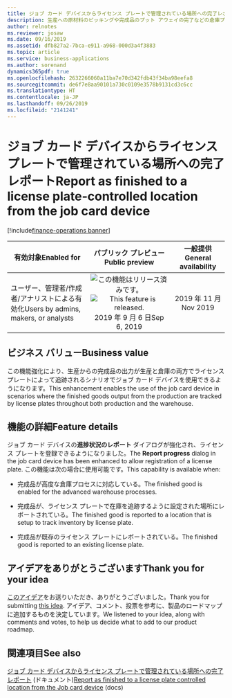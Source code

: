 ```yaml
---
title: ジョブ カード デバイスからライセンス プレートで管理されている場所への完了レポート
description: 生産への原材料のピッキングや完成品のプット アウェイの完了などの倉庫プロセスは、生産管理プロセスに密接に統合されています。 ジョブ カード デバイスは、製造現場の作業員が製造オーダーの進捗を報告するために使用する Dynamics 365 Supply Chain Management ユーザー エクスペリエンスです。 この機能強化により、ジョブ カード デバイスからライセンス プレートで追跡されている場所に、完了としてレポートできます。
author: relnotes
ms.reviewer: josaw
ms.date: 09/16/2019
ms.assetid: dfb827a2-7bca-e911-a968-000d3a4f3883
ms.topic: article
ms.service: business-applications
ms.author: sorenand
dynamics365pdf: true
ms.openlocfilehash: 2632266060a11ba7e70d342fdb43f34ba98eefa8
ms.sourcegitcommit: de6f7e8aa90101a730c0109e3578b9131cd3c6cc
ms.translationtype: HT
ms.contentlocale: ja-JP
ms.lasthandoff: 09/26/2019
ms.locfileid: "2141241"
---
```

# <a name="report-as-finished-to-a-license-plate-controlled-location-from-the-job-card-device"></a><span data-ttu-id="7e0d2-105">ジョブ カード デバイスからライセンス プレートで管理されている場所への完了レポート</span><span class="sxs-lookup"><span data-stu-id="7e0d2-105">Report as finished to a license plate-controlled location from the job card device</span></span>
[!include[finance-operations banner](../includes/finance-operations.md)]

| <span data-ttu-id="7e0d2-106">有効対象</span><span class="sxs-lookup"><span data-stu-id="7e0d2-106">Enabled for</span></span>    |  <span data-ttu-id="7e0d2-107">パブリック プレビュー</span><span class="sxs-lookup"><span data-stu-id="7e0d2-107">Public preview</span></span> | <span data-ttu-id="7e0d2-108">一般提供</span><span class="sxs-lookup"><span data-stu-id="7e0d2-108">General availability</span></span> | 
| ---------- | :----------: |:----------: |
|<span data-ttu-id="7e0d2-109">ユーザー、管理者/作成者/アナリストによる有効化</span><span class="sxs-lookup"><span data-stu-id="7e0d2-109">Users by admins, makers, or analysts</span></span>|<span data-ttu-id="7e0d2-110">![この機能はリリース済みです。](/dynamics365-release-plan/media/green-checkmark.png "この機能はリリース済みです。")</span><span class="sxs-lookup"><span data-stu-id="7e0d2-110">![This feature is released.](/dynamics365-release-plan/media/green-checkmark.png "This feature is released.")</span></span> <span data-ttu-id="7e0d2-111">2019 年 9 月 6 日</span><span class="sxs-lookup"><span data-stu-id="7e0d2-111">Sep 6, 2019</span></span>| <span data-ttu-id="7e0d2-112">2019 年 11 月</span><span class="sxs-lookup"><span data-stu-id="7e0d2-112">Nov 2019</span></span>|


## <a name="business-value"></a><span data-ttu-id="7e0d2-113">ビジネス バリュー</span><span class="sxs-lookup"><span data-stu-id="7e0d2-113">Business value</span></span>
<!-- bv start -->
<span data-ttu-id="7e0d2-114">この機能強化により、生産からの完成品の出力が生産と倉庫の両方でライセンス プレートによって追跡されるシナリオでジョブ カード デバイスを使用できるようになります。</span><span class="sxs-lookup"><span data-stu-id="7e0d2-114">This enhancement enables the use of the job card device in scenarios where the finished goods output from the production are tracked by license plates throughout both production and the warehouse.</span></span>
<!-- bv end -->



## <a name="feature-details"></a><span data-ttu-id="7e0d2-115">機能の詳細</span><span class="sxs-lookup"><span data-stu-id="7e0d2-115">Feature details</span></span>
<!--feature detail start -->
<span data-ttu-id="7e0d2-116">ジョブ カード デバイスの**進捗状況のレポート** ダイアログが強化され、ライセンス プレートを登録できるようになりました。</span><span class="sxs-lookup"><span data-stu-id="7e0d2-116">The **Report progress** dialog in the job card device has been enhanced to allow registration of a license plate.</span></span> <span data-ttu-id="7e0d2-117">この機能は次の場合に使用可能です。</span><span class="sxs-lookup"><span data-stu-id="7e0d2-117">This capability is available when:</span></span> 

- <span data-ttu-id="7e0d2-118">完成品が高度な倉庫プロセスに対応している。</span><span class="sxs-lookup"><span data-stu-id="7e0d2-118">The finished good is enabled for the advanced warehouse processes.</span></span>

- <span data-ttu-id="7e0d2-119">完成品が、ライセンス プレートで在庫を追跡するように設定された場所にレポートされている。</span><span class="sxs-lookup"><span data-stu-id="7e0d2-119">The finished good is reported to a location that is setup to track inventory by license plate.</span></span>

- <span data-ttu-id="7e0d2-120">完成品が既存のライセンス プレートにレポートされている。</span><span class="sxs-lookup"><span data-stu-id="7e0d2-120">The finished good is reported to an existing license plate.</span></span>

<!--feature detail end -->











## <a name="thank-you-for-your-idea"></a><span data-ttu-id="7e0d2-121">アイデアをありがとうございます</span><span class="sxs-lookup"><span data-stu-id="7e0d2-121">Thank you for your idea</span></span>
<span data-ttu-id="7e0d2-122">[このアイデア](https://experience.dynamics.com/ideas/idea/?ideaid=be62c3ff-2c76-e911-80e7-0003ff689b0e)をお送りいただき、ありがとうございました。</span><span class="sxs-lookup"><span data-stu-id="7e0d2-122">Thank you for submitting [this idea](https://experience.dynamics.com/ideas/idea/?ideaid=be62c3ff-2c76-e911-80e7-0003ff689b0e).</span></span> <span data-ttu-id="7e0d2-123">アイデア、コメント、投票を参考に、製品のロードマップに追加するものを決定しています。</span><span class="sxs-lookup"><span data-stu-id="7e0d2-123">We listened to your idea, along with comments and votes, to help us decide what to add to our product roadmap.</span></span>

## <a name="see-also"></a><span data-ttu-id="7e0d2-124">関連項目</span><span class="sxs-lookup"><span data-stu-id="7e0d2-124">See also</span></span>

<span data-ttu-id="7e0d2-125">[ジョブ カード デバイスからライセンス プレートで管理されている場所への完了レポート](https://docs.microsoft.com/dynamics365/unified-operations/supply-chain/production-control/report-finished-job-device) (ドキュメント)</span><span class="sxs-lookup"><span data-stu-id="7e0d2-125">[Report as finished to a license plate controlled location from the Job card device](https://docs.microsoft.com/dynamics365/unified-operations/supply-chain/production-control/report-finished-job-device) (docs)</span></span>
